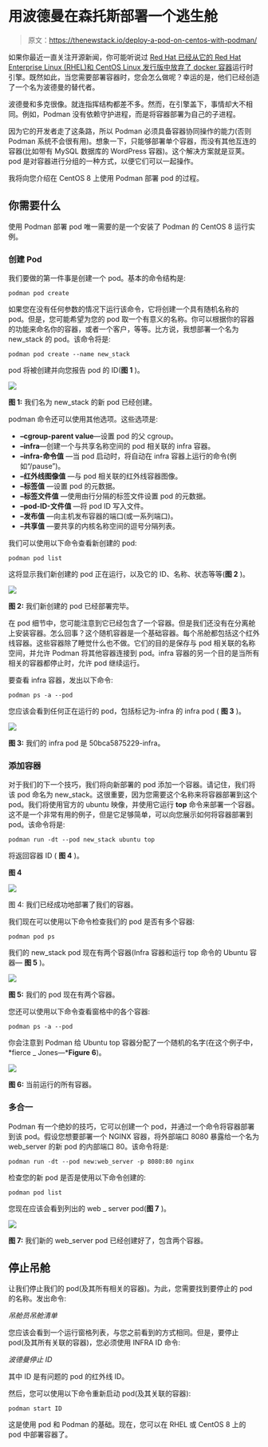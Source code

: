 # 用波德曼在森托斯部署一个逃生舱

> 原文：<https://thenewstack.io/deploy-a-pod-on-centos-with-podman/>

如果你最近一直关注开源新闻，你可能听说过 [Red Hat 已经从它的 Red Hat Enterprise Linux (RHEL)和 CentOS Linux 发行版中放弃了 docker 容器](/check-out-podman-red-hats-daemon-less-docker-alternative/)运行时引擎。既然如此，当您需要部署容器时，您会怎么做呢？幸运的是，他们已经创造了一个名为波德曼的替代者。

波德曼和多克很像。就连指挥结构都差不多。然而，在引擎盖下，事情却大不相同。例如，Podman 没有依赖守护进程，而是将容器部署为自己的子进程。

因为它的开发者走了这条路，所以 Podman 必须具备容器协同操作的能力(否则 Podman 系统不会很有用)。想象一下，只能够部署单个容器，而没有其他互连的容器(比如带有 MySQL 数据库的 WordPress 容器)。这个解决方案就是豆荚。pod 是对容器进行分组的一种方式，以便它们可以一起操作。

我将向您介绍在 CentOS 8 上使用 Podman 部署 pod 的过程。

## 你需要什么

使用 Podman 部署 pod 唯一需要的是一个安装了 Podman 的 CentOS 8 运行实例。

### 创建 Pod

我们要做的第一件事是创建一个 pod。基本的命令结构是:

`podman pod create`

如果您在没有任何参数的情况下运行该命令，它将创建一个具有随机名称的 pod。但是，您可能希望为您的 pod 取一个有意义的名称。你可以根据你的容器的功能来命名你的容器，或者一个客户，等等。比方说，我想部署一个名为 new_stack 的 pod。该命令将是:

`podman pod create --name new_stack`

pod 将被创建并向您报告 pod 的 ID(**图 1** )。

![](img/2267f7c4091db5e8e0783ed548cdd774.png)

**图 1:** 我们名为 new_stack 的新 pod 已经创建。

podman 命令还可以使用其他选项。这些选项是:

*   **–cgroup-parent value**—设置 pod 的父 cgroup。
*   **–infra**—创建一个与共享名称空间的 pod 相关联的 infra 容器。
*   **–infra-命令值** —当 pod 启动时，将自动在 infra 容器上运行的命令(例如“/pause”)。
*   **–红外线图像值** —与 pod 相关联的红外线容器图像。
*   **–标签值** —设置 pod 的元数据。
*   **–标签文件值** —使用由行分隔的标签文件设置 pod 的元数据。
*   **–pod-ID-文件值** —将 pod ID 写入文件。
*   **–发布值** —向主机发布容器的端口(或一系列端口)。
*   **–共享值** —要共享的内核名称空间的逗号分隔列表。

我们可以使用以下命令查看新创建的 pod:

`podman pod list`

这将显示我们新创建的 pod 正在运行，以及它的 ID、名称、状态等等(**图 2** )。

![](img/11158f5af7fd565fd07a395678f74d66.png)

**图 2:** 我们新创建的 pod 已经部署完毕。

在 pod 细节中，您可能注意到它已经包含了一个容器。但是我们还没有在分离舱上安装容器。怎么回事？这个随机容器是一个基础容器。每个吊舱都包括这个红外线容器。这些容器除了睡觉什么也不做。它们的目的是保存与 pod 相关联的名称空间，并允许 Podman 将其他容器连接到 pod。infra 容器的另一个目的是当所有相关的容器都停止时，允许 pod 继续运行。

要查看 infra 容器，发出以下命令:

`podman ps -a --pod`

您应该会看到任何正在运行的 pod，包括标记为-infra 的 infra pod ( **图 3** )。

![](img/91b1f743cb20f26ce843ed1f58ca6ac5.png)

**图 3:** 我们的 infra pod 是 50bca5875229-infra。

### 添加容器

对于我们的下一个技巧，我们将向新部署的 pod 添加一个容器。请记住，我们将该 pod 命名为 new_stack。这很重要，因为您需要这个名称来将容器部署到这个 pod。我们将使用官方的 ubuntu 映像，并使用它运行 **top** 命令来部署一个容器。这不是一个非常有用的例子，但是它足够简单，可以向您展示如何将容器部署到 pod。该命令将是:

`podman run -dt --pod new_stack ubuntu top`

将返回容器 ID ( **图 4** )。

**图 4**

![](img/a39854d5405a6567078f1e9d7fa337a1.png)

图 4: 我们已经成功地部署了我们的容器。

我们现在可以使用以下命令检查我们的 pod 是否有多个容器:

`podman pod ps`

我们的 new_stack pod 现在有两个容器(Infra 容器和运行 top 命令的 Ubuntu 容器— **图 5** )。

![](img/c3b76bee26873ef1cca8053aa8487e3b.png)

**图 5:** 我们的 pod 现在有两个容器。

您还可以使用以下命令查看窗格中的各个容器:

`podman ps -a --pod`

你会注意到 Podman 给 Ubuntu top 容器分配了一个随机的名字(在这个例子中，*fierce _ Jones—***Figure 6**)。

![](img/0bc99226b6b6e6dd5398700412b3702f.png)

**图 6:** 当前运行的所有容器。

### 多合一

Podman 有一个绝妙的技巧，它可以创建一个 pod，并通过一个命令将容器部署到该 pod。假设您想要部署一个 NGINX 容器，将外部端口 8080 暴露给一个名为 web_server 的新 pod 的内部端口 80。该命令将是:

`podman run -dt --pod new:web_server -p 8080:80 nginx`

检查您的新 pod 是否是使用以下命令创建的:

`podman pod list`

您现在应该会看到列出的 web _ server pod(**图 7** )。

![](img/132c30919b7d735850a05ef95fb84766.png)

**图 7:** 我们新的 web_server pod 已经创建好了，包含两个容器。

## 停止吊舱

让我们停止我们的 pod(及其所有相关的容器)。为此，您需要找到要停止的 pod 的名称。发出命令:

*吊舱员吊舱清单*

您应该会看到一个运行窗格列表，与您之前看到的方式相同。但是，要停止 pod(及其所有关联的容器)，您必须使用 INFRA ID 命令:

*波德曼停止 ID*

其中 ID 是有问题的 pod 的红外线 ID。

然后，您可以使用以下命令重新启动 pod(及其关联的容器):

`podman start ID`

这是使用 pod 和 Podman 的基础。现在，您可以在 RHEL 或 CentOS 8 上的 pod 中部署容器了。

<svg xmlns:xlink="http://www.w3.org/1999/xlink" viewBox="0 0 68 31" version="1.1"><title>Group</title> <desc>Created with Sketch.</desc></svg>